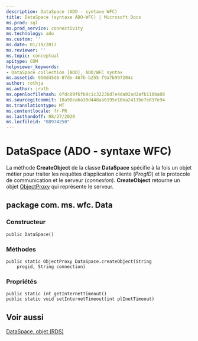 ```yaml
---
description: DataSpace (ADO - syntaxe WFC)
title: DataSpace (syntaxe ADO-WFC) | Microsoft Docs
ms.prod: sql
ms.prod_service: connectivity
ms.technology: ado
ms.custom: ''
ms.date: 01/19/2017
ms.reviewer: ''
ms.topic: conceptual
apitype: COM
helpviewer_keywords:
- DataSpace collection [ADO], ADO/WFC syntax
ms.assetid: 950d45d8-07de-467b-b255-f9a7b997204c
author: rothja
ms.author: jroth
ms.openlocfilehash: 6fdc89f6fb9c1c32236d7e4da02ad2afb118ba08
ms.sourcegitcommit: 18a98ea6a30d448aa6195e10ea2413be7e837e94
ms.translationtype: MT
ms.contentlocale: fr-FR
ms.lasthandoff: 08/27/2020
ms.locfileid: "88974250"
---
```

# <a name="dataspace-ado---wfc-syntax"></a>DataSpace (ADO - syntaxe WFC)
La méthode **CreateObject** de la classe **DataSpace** spécifie à la fois un objet métier pour traiter les requêtes d’application cliente (*ProgID*) et le protocole de communication et le serveur (*connexion*). **CreateObject** retourne un objet [ObjectProxy](../../../ado/reference/ado-api/objectproxy-ado-wfc-syntax.md) qui représente le serveur.  
  
## <a name="package-commswfcdata"></a>package com. ms. wfc. Data  
  
### <a name="constructor"></a>Constructeur  
  
```  
public DataSpace()  
```  
  
### <a name="methods"></a>Méthodes  
  
```  
public static ObjectProxy DataSpace.createObject(String  
    progid, String connection)  
```  
  
### <a name="properties"></a>Propriétés  
  
```  
public static int getInternetTimeout()  
public static void setInternetTimeout(int plInetTimeout)  
```  
  
## <a name="see-also"></a>Voir aussi  
 [DataSpace, objet (RDS)](../../../ado/reference/rds-api/dataspace-object-rds.md)
